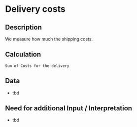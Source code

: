 # Delivery costs

## Description
We measure how much the shipping costs.

## Calculation
`Sum of Costs for the delivery`

## Data
* tbd

## Need for additional Input / Interpretation
* tbd
